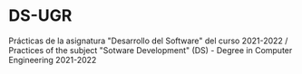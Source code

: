 # DS-UGR
 Prácticas de la asignatura "Desarrollo del Software" del curso 2021-2022 / Practices of the subject "Sotware Development" (DS) - Degree in Computer Engineering 2021-2022
